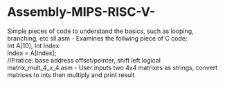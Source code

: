 # Assembly-MIPS-RISC-V-
Simple pieces of code to understand the basics, such as looping, branching, etc
sll.asm - Examines the follwing piece of C code: <br/>
Int A[10], Int Index <br/>
Index = A[Index]; <br/>
//Pratice: base address offset/pointer, shift left logical
<br/>
matrix_mult_4_x_4.asm - User inputs two 4x4 matrixes as strings, convert matrices to ints then multiply and print result
